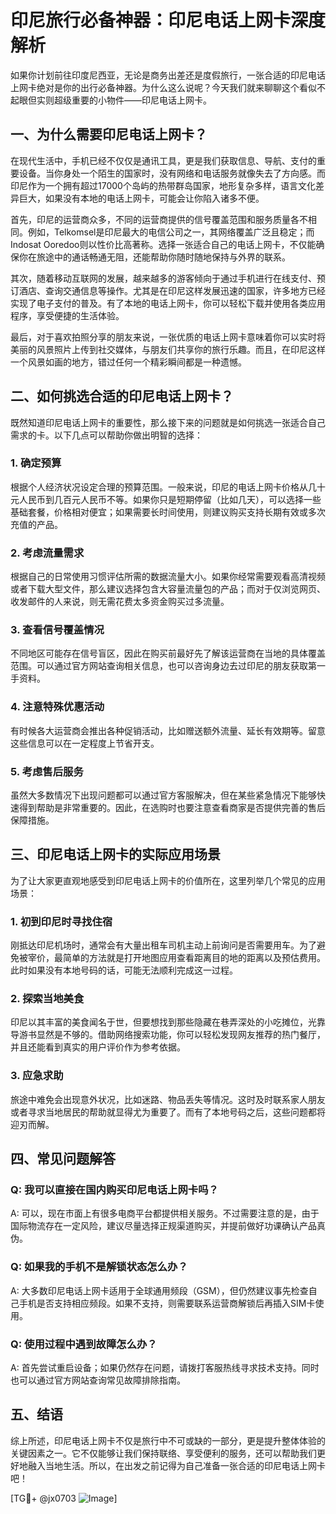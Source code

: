 # 印尼旅行必备神器：印尼电话上网卡深度解析

如果你计划前往印度尼西亚，无论是商务出差还是度假旅行，一张合适的印尼电话上网卡绝对是你的出行必备神器。为什么这么说呢？今天我们就来聊聊这个看似不起眼但实则超级重要的小物件——印尼电话上网卡。

## 一、为什么需要印尼电话上网卡？

在现代生活中，手机已经不仅仅是通讯工具，更是我们获取信息、导航、支付的重要设备。当你身处一个陌生的国家时，没有网络和电话服务就像失去了方向感。而印尼作为一个拥有超过17000个岛屿的热带群岛国家，地形复杂多样，语言文化差异巨大，如果没有本地的电话上网卡，可能会让你陷入诸多不便。

首先，印尼的运营商众多，不同的运营商提供的信号覆盖范围和服务质量各不相同。例如，Telkomsel是印尼最大的电信公司之一，其网络覆盖广泛且稳定；而Indosat Ooredoo则以性价比高著称。选择一张适合自己的电话上网卡，不仅能确保你在旅途中的通话畅通无阻，还能帮助你随时随地保持与外界的联系。

其次，随着移动互联网的发展，越来越多的游客倾向于通过手机进行在线支付、预订酒店、查询交通信息等操作。尤其是在印尼这样发展迅速的国家，许多地方已经实现了电子支付的普及。有了本地的电话上网卡，你可以轻松下载并使用各类应用程序，享受便捷的生活体验。

最后，对于喜欢拍照分享的朋友来说，一张优质的电话上网卡意味着你可以实时将美丽的风景照片上传到社交媒体，与朋友们共享你的旅行乐趣。而且，在印尼这样一个风景如画的地方，错过任何一个精彩瞬间都是一种遗憾。

## 二、如何挑选合适的印尼电话上网卡？

既然知道印尼电话上网卡的重要性，那么接下来的问题就是如何挑选一张适合自己需求的卡。以下几点可以帮助你做出明智的选择：

### 1. 确定预算

根据个人经济状况设定合理的预算范围。一般来说，印尼的电话上网卡价格从几十元人民币到几百元人民币不等。如果你只是短期停留（比如几天），可以选择一些基础套餐，价格相对便宜；如果需要长时间使用，则建议购买支持长期有效或多次充值的产品。

### 2. 考虑流量需求

根据自己的日常使用习惯评估所需的数据流量大小。如果你经常需要观看高清视频或者下载大型文件，那么建议选择包含大容量流量包的产品；而对于仅浏览网页、收发邮件的人来说，则无需花费太多资金购买过多流量。

### 3. 查看信号覆盖情况

不同地区可能存在信号盲区，因此在购买前最好先了解该运营商在当地的具体覆盖范围。可以通过官方网站查询相关信息，也可以咨询身边去过印尼的朋友获取第一手资料。

### 4. 注意特殊优惠活动

有时候各大运营商会推出各种促销活动，比如赠送额外流量、延长有效期等。留意这些信息可以在一定程度上节省开支。

### 5. 考虑售后服务

虽然大多数情况下出现问题都可以通过官方客服解决，但在某些紧急情况下能够快速得到帮助是非常重要的。因此，在选购时也要注意查看商家是否提供完善的售后保障措施。

## 三、印尼电话上网卡的实际应用场景

为了让大家更直观地感受到印尼电话上网卡的价值所在，这里列举几个常见的应用场景：

### 1. 初到印尼时寻找住宿

刚抵达印尼机场时，通常会有大量出租车司机主动上前询问是否需要用车。为了避免被宰价，最简单的方法就是打开地图应用查看距离目的地的距离以及预估费用。此时如果没有本地号码的话，可能无法顺利完成这一过程。

### 2. 探索当地美食

印尼以其丰富的美食闻名于世，但要想找到那些隐藏在巷弄深处的小吃摊位，光靠导游书显然是不够的。借助网络搜索功能，你可以轻松发现网友推荐的热门餐厅，并且还能看到真实的用户评价作为参考依据。

### 3. 应急求助

旅途中难免会出现意外状况，比如迷路、物品丢失等情况。这时及时联系家人朋友或者寻求当地居民的帮助就显得尤为重要了。而有了本地号码之后，这些问题都将迎刃而解。

## 四、常见问题解答

### Q: 我可以直接在国内购买印尼电话上网卡吗？
A: 可以，现在市面上有很多电商平台都提供相关服务。不过需要注意的是，由于国际物流存在一定风险，建议尽量选择正规渠道购买，并提前做好功课确认产品真伪。

### Q: 如果我的手机不是解锁状态怎么办？
A: 大多数印尼电话上网卡适用于全球通用频段（GSM），但仍然建议事先检查自己手机是否支持相应频段。如果不支持，则需要联系运营商解锁后再插入SIM卡使用。

### Q: 使用过程中遇到故障怎么办？
A: 首先尝试重启设备；如果仍然存在问题，请拨打客服热线寻求技术支持。同时也可以通过官方网站查询常见故障排除指南。

## 五、结语

综上所述，印尼电话上网卡不仅是旅行中不可或缺的一部分，更是提升整体体验的关键因素之一。它不仅能够让我们保持联络、享受便利的服务，还可以帮助我们更好地融入当地生活。所以，在出发之前记得为自己准备一张合适的印尼电话上网卡吧！

[TG💪+ @jx0703 ![Image](https://github.com/user-attachments/assets/dbca1d08-cadb-493c-b0ec-ad6f7a83f270)]